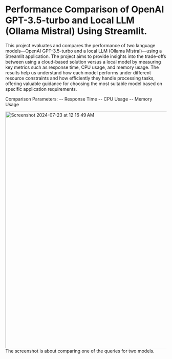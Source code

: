 #  Performance Comparison of OpenAI GPT-3.5-turbo and Local LLM (Ollama Mistral) Using Streamlit.

  This project evaluates and compares the performance of two language models—OpenAI GPT-3.5-turbo and a local LLM (Ollama Mistral)—using a Streamlit application. The project aims to provide insights into the trade-offs between using a cloud-based solution versus a local model by measuring key metrics such as response time, CPU usage, and memory usage. The results help us understand how each model performs under different resource constraints and how efficiently they handle processing tasks, offering valuable guidance for choosing the most suitable model based on specific application requirements.

Comparison Parameters:
  -- Response Time
  -- CPU Usage
  -- Memory Usage


<img width="738" alt="Screenshot 2024-07-23 at 12 16 49 AM" src="https://github.com/user-attachments/assets/945b1dce-b56d-4000-8480-2dcc76ef9a49">
The screenshot is about comparing one of the queries for two models.
